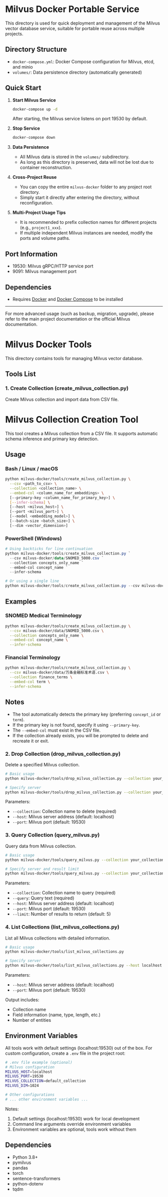 # Milvus Docker Portable Service

This directory is used for quick deployment and management of the Milvus vector database service, suitable for portable reuse across multiple projects.

## Directory Structure
- `docker-compose.yml`: Docker Compose configuration for Milvus, etcd, and minio
- `volumes/`: Data persistence directory (automatically generated)

## Quick Start
1. **Start Milvus Service**
   ```bash
   docker-compose up -d
   ```
   After starting, the Milvus service listens on port 19530 by default.

2. **Stop Service**
   ```bash
   docker-compose down
   ```

3. **Data Persistence**
   - All Milvus data is stored in the `volumes/` subdirectory.
   - As long as this directory is preserved, data will not be lost due to container reconstruction.

4. **Cross-Project Reuse**
   - You can copy the entire `milvus-docker` folder to any project root directory.
   - Simply start it directly after entering the directory, without reconfiguration.

5. **Multi-Project Usage Tips**
   - It is recommended to prefix collection names for different projects (e.g., `project1_xxx`).
   - If multiple independent Milvus instances are needed, modify the ports and volume paths.

## Port Information
- 19530: Milvus gRPC/HTTP service port
- 9091: Milvus management port

## Dependencies
- Requires [Docker](https://www.docker.com/) and [Docker Compose](https://docs.docker.com/compose/) to be installed

---

For more advanced usage (such as backup, migration, upgrade), please refer to the main project documentation or the official Milvus documentation.

# Milvus Docker Tools

This directory contains tools for managing Milvus vector database.

## Tools List

### 1. Create Collection (create_milvus_collection.py)

Create Milvus collection and import data from CSV file.

# Milvus Collection Creation Tool

This tool creates a Milvus collection from a CSV file. It supports automatic schema inference and primary key detection.

## Usage

### Bash / Linux / macOS

```bash
python milvus-docker/tools/create_milvus_collection.py \
  --csv <path_to_csv> \
  --collection <collection_name> \
  --embed-col <column_name_for_embeddings> \
  [--primary-key <column_name_for_primary_key>] \
  [--infer-schema] \
  [--host <milvus_host>] \
  [--port <milvus_port>] \
  [--model <embedding_model>] \
  [--batch-size <batch_size>] \
  [--dim <vector_dimension>]
```

### PowerShell (Windows)

```powershell
# Using backticks for line continuation
python milvus-docker/tools/create_milvus_collection.py `
  --csv milvus-docker/data/SNOMED_5000.csv `
  --collection concepts_only_name `
  --embed-col concept_name `
  --infer-schema

# Or using a single line
python milvus-docker/tools/create_milvus_collection.py --csv milvus-docker/data/SNOMED_5000.csv --collection concepts_only_name --embed-col concept_name --infer-schema
```

## Examples

### SNOMED Medical Terminology

```bash
python milvus-docker/tools/create_milvus_collection.py \
  --csv milvus-docker/data/SNOMED_5000.csv \
  --collection concepts_only_name \
  --embed-col concept_name \
  --infer-schema
```

### Financial Terminology

```bash
python milvus-docker/tools/create_milvus_collection.py \
  --csv milvus-docker/data/万条金融标准术语.csv \
  --collection finance_terms \
  --embed-col term \
  --infer-schema
```

## Notes

- The tool automatically detects the primary key (preferring `concept_id` or `term`).
- If the primary key is not found, specify it using `--primary-key`.
- The `--embed-col` must exist in the CSV file.
- If the collection already exists, you will be prompted to delete and recreate it or exit.

### 2. Drop Collection (drop_milvus_collection.py)

Delete a specified Milvus collection.

```bash
# Basic usage
python milvus-docker/tools/drop_milvus_collection.py --collection your_collection

# Specify server
python milvus-docker/tools/drop_milvus_collection.py --collection your_collection --host localhost --port 19530
```

Parameters:
- `--collection`: Collection name to delete (required)
- `--host`: Milvus server address (default: localhost)
- `--port`: Milvus port (default: 19530)

### 3. Query Collection (query_milvus.py)

Query data from Milvus collection.

```bash
# Basic usage
python milvus-docker/tools/query_milvus.py --collection your_collection --query "your query text"

# Specify server and result limit
python milvus-docker/tools/query_milvus.py --collection your_collection --query "your query text" --host localhost --port 19530 --limit 5
```

Parameters:
- `--collection`: Collection name to query (required)
- `--query`: Query text (required)
- `--host`: Milvus server address (default: localhost)
- `--port`: Milvus port (default: 19530)
- `--limit`: Number of results to return (default: 5)

### 4. List Collections (list_milvus_collections.py)

List all Milvus collections with detailed information.

```bash
# Basic usage
python milvus-docker/tools/list_milvus_collections.py

# Specify server
python milvus-docker/tools/list_milvus_collections.py --host localhost --port 19530
```

Parameters:
- `--host`: Milvus server address (default: localhost)
- `--port`: Milvus port (default: 19530)

Output includes:
- Collection name
- Field information (name, type, length, etc.)
- Number of entities

## Environment Variables

All tools work with default settings (localhost:19530) out of the box. For custom configuration, create a `.env` file in the project root:

```bash
# .env file example (optional)
# Milvus configuration
MILVUS_HOST=localhost
MILVUS_PORT=19530
MILVUS_COLLECTION=default_collection
MILVUS_DIM=1024

# Other configurations
# ... other environment variables ...
```

Notes:
1. Default settings (localhost:19530) work for local development
2. Command line arguments override environment variables
3. Environment variables are optional, tools work without them

## Dependencies

- Python 3.8+
- pymilvus
- pandas
- torch
- sentence-transformers
- python-dotenv
- tqdm
